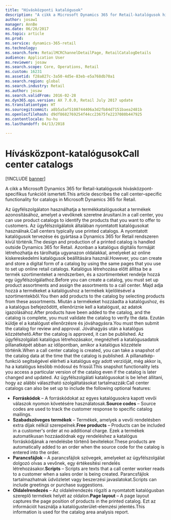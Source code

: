 ```yaml
---
title: "Hívásközponti katalógusok"
description: "A cikk a Microsoft Dynamics 365 for Retail-katalógusok hívásközpont-specifikus funkcióit ismerteti."
author: josaw1
manager: AnnBe
ms.date: 06/20/2017
ms.topic: article
ms.prod: 
ms.service: dynamics-365-retail
ms.technology: 
ms.search.form: RetailMCRChannelDetailPage, RetailCatalogDetails
audience: Application User
ms.reviewer: josaw
ms.search.scope: Core, Operations, Retail
ms.custom: 16231
ms.assetid: f28a827c-3a50-4d5e-83eb-e5a768db70a1
ms.search.region: global
ms.search.industry: Retail
ms.author: josaw
ms.search.validFrom: 2016-02-28
ms.dyn365.ops.version: AX 7.0.0, Retail July 2017 update
ms.translationtype: HT
ms.sourcegitcommit: a8b5a5af5108744406a3d2fb84d7151baea2481b
ms.openlocfilehash: d9df8682769254f44cc23675fe2237080b447925
ms.contentlocale: hu-hu
ms.lasthandoff: 04/13/2018

---
```


# <a name="call-center-catalogs"></a><span data-ttu-id="31b25-103">Hívásközpont-katalógusok</span><span class="sxs-lookup"><span data-stu-id="31b25-103">Call center catalogs</span></span>

[!INCLUDE [banner](includes/banner.md)]

<span data-ttu-id="31b25-104">A cikk a Microsoft Dynamics 365 for Retail-katalógusok hívásközpont-specifikus funkcióit ismerteti.</span><span class="sxs-lookup"><span data-stu-id="31b25-104">This article describes the call center–specific functionality for catalogs in Microsoft Dynamics 365 for Retail.</span></span>

<span data-ttu-id="31b25-105">Az ügyfélszolgálaton használhatja a termékkatalógusokat a termékek azonosításához, amelyet a vevőknek szeretne árusítani.</span><span class="sxs-lookup"><span data-stu-id="31b25-105">In a call center, you can use product catalogs to identify the products that you want to offer to customers.</span></span> <span data-ttu-id="31b25-106">Az ügyfélszolgálatok általában nyomtatott katalógusokat használnak.</span><span class="sxs-lookup"><span data-stu-id="31b25-106">Call centers typically use printed catalogs.</span></span> <span data-ttu-id="31b25-107">A nyomtatott katalógusok tervezése és gyártása a Dynamics 365 for Retail rendszeren kívül történik.</span><span class="sxs-lookup"><span data-stu-id="31b25-107">The design and production of a printed catalog is handled outside Dynamics 365 for Retail.</span></span> <span data-ttu-id="31b25-108">Azonban a katalógus digitális formáját létrehozhatja és tárolhatja ugyanazon oldalakkal, amelyeket az online kiskereskedelmi katalógusok beállítására használ.</span><span class="sxs-lookup"><span data-stu-id="31b25-108">However, you can create and store a digital form of a catalog by using the same pages that you use to set up online retail catalogs.</span></span> <span data-ttu-id="31b25-109">Katalógus létrehozása előtt állítsa be a termék szortimenteket a rendszerben, és a szortimenteket rendelje hozzá egy ügyfélszolgálathoz.</span><span class="sxs-lookup"><span data-stu-id="31b25-109">Before you can create a catalog, you must set up product assortments and assign the assortments to a call center.</span></span> <span data-ttu-id="31b25-110">Majd adja hozzá a termékeket a katalógushoz a termékek kijelölésével a szortimentekből.</span><span class="sxs-lookup"><span data-stu-id="31b25-110">You then add products to the catalog by selecting products from these assortments.</span></span> <span data-ttu-id="31b25-111">Miután a termékeket hozzáadta a katalógushoz, és a katalógus befejeződött, ellenőriznie kell a katalógust, az adatok igazolásához.</span><span class="sxs-lookup"><span data-stu-id="31b25-111">After products have been added to the catalog, and the catalog is complete, you must validate the catalog to verify the data.</span></span> <span data-ttu-id="31b25-112">Ezután küldje el a katalógust ellenőrzésre és jóváhagyásra.</span><span class="sxs-lookup"><span data-stu-id="31b25-112">You must then submit the catalog for review and approval.</span></span> <span data-ttu-id="31b25-113">Jóváhagyás után a katalógus közzétehető.</span><span class="sxs-lookup"><span data-stu-id="31b25-113">After the catalog is approved, it can be published.</span></span> <span data-ttu-id="31b25-114">Az ügyfélszolgálati katalógus létrehozásakor, megnézheti a katalógusadatok pillanatképét abban az időpontban, amikor a katalógus közzétele történik.</span><span class="sxs-lookup"><span data-stu-id="31b25-114">When a call center catalog is created, you can take a snapshot of the catalog data at the time that the catalog is published.</span></span> <span data-ttu-id="31b25-115">A pillanatkép-funkció segítségével elérheti a katalógus egy adott verzióját, még akkor is, ha a katalógus később módosul és frissül.</span><span class="sxs-lookup"><span data-stu-id="31b25-115">This snapshot functionality lets you access a particular version of the catalog even if the catalog is later changed and updated.</span></span> <span data-ttu-id="31b25-116">Az ügyfélszolgálati katalógusokat is be lehet állítani, hogy az alábbi választható szolgáltatásokat tartalmazzák:</span><span class="sxs-lookup"><span data-stu-id="31b25-116">Call center catalogs can also be set up to include the following optional features:</span></span>

-   <span data-ttu-id="31b25-117">**Forráskódok** – A forráskódokat az egyes katalógusokra kapott vevői válaszok nyomon követésére használatosak.</span><span class="sxs-lookup"><span data-stu-id="31b25-117">**Source codes** – Source codes are used to track the customer response to specific catalog mailings.</span></span>
-   <span data-ttu-id="31b25-118">**Szabadszöveges termékek** – Termékek, amelyek a vevői rendelésben extra díjak nélkül szerepelnek.</span><span class="sxs-lookup"><span data-stu-id="31b25-118">**Free products** – Products can be included in a customer's order at no additional charge.</span></span> <span data-ttu-id="31b25-119">Ezek a termékek automatikusan hozzáadódnak egy rendeléshez a katalógus forráskódjának a rendelésbe történő bevitelekor.</span><span class="sxs-lookup"><span data-stu-id="31b25-119">These products are automatically added to an order when the source code for the catalog is entered into the order.</span></span>
-   <span data-ttu-id="31b25-120">**Parancsfájlok** – A parancsfájlok szövegek, amelyeket az ügyfélszolgálat dolgozó olvas a vevőnek, egy értékesítési rendelés létrehozásakor.</span><span class="sxs-lookup"><span data-stu-id="31b25-120">**Scripts** – Scripts are texts that a call center worker reads to a customer when a sales order is being created.</span></span> <span data-ttu-id="31b25-121">Parancsfájlok tartalmazhatnak üdvözletet vagy beszerzési javaslatokat.</span><span class="sxs-lookup"><span data-stu-id="31b25-121">Scripts can include greetings or purchase suggestions.</span></span>
-   <span data-ttu-id="31b25-122">**Oldalelrendezés** – Az oldalelrendezés rögzíti a nyomtatott katalógusban szereplő termékek helyét az oldalon.</span><span class="sxs-lookup"><span data-stu-id="31b25-122">**Page layout** – A page layout captures the page position of products in the printed catalog.</span></span> <span data-ttu-id="31b25-123">Ezt az információt használja a katalógusterület-elemzési jelentés.</span><span class="sxs-lookup"><span data-stu-id="31b25-123">This information is used for the catalog area analysis report.</span></span>





